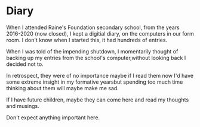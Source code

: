 # Diary

When I attended Raine's Foundation secondary school, from the years 2016-2020 (now closed), I kept a digitial diary, on the computers in our form room. I don't know when I started this, it had hundreds of entries. 

When I was told of the impending shutdown, I momentarily thought of backing up my entries from the school's computer,without looking back I decided not to.

In retrospect, they were of no importance maybe if I read them now I'd have some extreme insight in my formative yearsbut spending too much time thinking about them will maybe make me sad.

If I have future children, maybe they can come here and read my thoughts and musings.

Don't expect anything important here.
